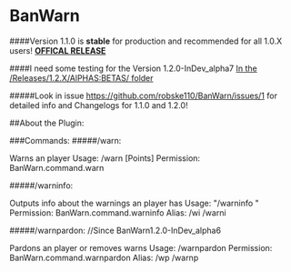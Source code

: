 # BanWarn

####Version 1.1.0 is **stable** for production and recommended for all 1.0.X users! [**OFFICAL RELEASE**](https://github.com/robske110/BanWarn/releases/tag/1.1.0)

####I need some testing for the Version 1.2.0-InDev_alpha7 [In the /Releases/1.2.X/AlPHAS:BETAS/ folder](https://github.com/robske110/BanWarn/tree/master/Releases/1.2.X/ALPHAS:BETAS)

#####Look in issue https://github.com/robske110/BanWarn/issues/1 for detailed info and Changelogs for 1.1.0 and 1.2.0!

##About the Plugin:

###Commands:
#####/warn:

 Warns an player
 Usage: /warn <PlayerName> <Reason> [Points]
 Permission: BanWarn.command.warn
 
 
#####/warninfo:

 Outputs info about the warnings an player has
 Usage: "/warninfo <PlayerName>"
 Permission: BanWarn.command.warninfo
 Alias: /wi /warni
  
 
#####/warnpardon: //Since BanWarn1.2.0-InDev_alpha6

 Pardons an player or removes warns
 Usage: /warnpardon <PlayerName>
 Permission: BanWarn.command.warnpardon
 Alias: /wp /warnp